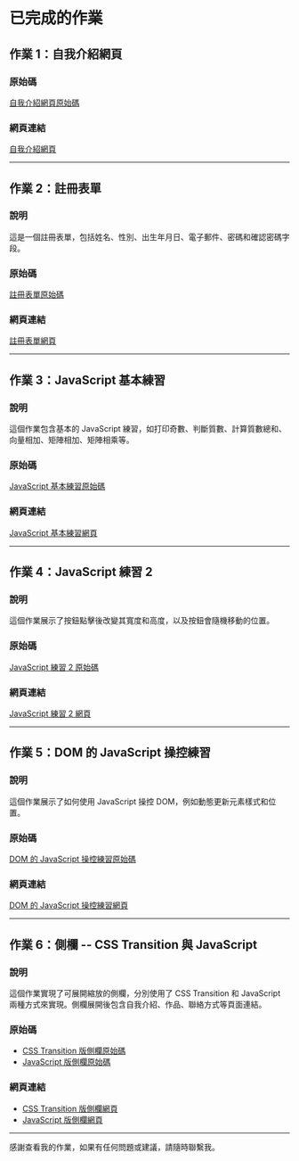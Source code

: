 # 已完成的作業

## 作業 1：自我介紹網頁

### 原始碼
[自我介紹網頁原始碼]([#](https://github.com/YU-CEN/wp/blob/master/html/%E8%87%AA%E6%88%91%E4%BB%8B%E7%B4%B9.html))

### 網頁連結
[自我介紹網頁]([#](https://github.com/YU-CEN/wp/blob/master/html/%E8%87%AA%E6%88%91%E4%BB%8B%E7%B4%B9.html))

---

## 作業 2：註冊表單

### 說明
這是一個註冊表單，包括姓名、性別、出生年月日、電子郵件、密碼和確認密碼字段。

### 原始碼
[註冊表單原始碼](#)

### 網頁連結
[註冊表單網頁](#)

---

## 作業 3：JavaScript 基本練習

### 說明
這個作業包含基本的 JavaScript 練習，如打印奇數、判斷質數、計算質數總和、向量相加、矩陣相加、矩陣相乘等。

### 原始碼
[JavaScript 基本練習原始碼](#)

### 網頁連結
[JavaScript 基本練習網頁](#)

---

## 作業 4：JavaScript 練習 2

### 說明
這個作業展示了按鈕點擊後改變其寬度和高度，以及按鈕會隨機移動的位置。

### 原始碼
[JavaScript 練習 2 原始碼](#)

### 網頁連結
[JavaScript 練習 2 網頁](#)

---

## 作業 5：DOM 的 JavaScript 操控練習

### 說明
這個作業展示了如何使用 JavaScript 操控 DOM，例如動態更新元素樣式和位置。

### 原始碼
[DOM 的 JavaScript 操控練習原始碼](#)

### 網頁連結
[DOM 的 JavaScript 操控練習網頁](#)

---

## 作業 6：側欄 -- CSS Transition 與 JavaScript

### 說明
這個作業實現了可展開縮放的側欄，分別使用了 CSS Transition 和 JavaScript 兩種方式來實現。側欄展開後包含自我介紹、作品、聯絡方式等頁面連結。

### 原始碼
- [CSS Transition 版側欄原始碼](#)
- [JavaScript 版側欄原始碼](#)

### 網頁連結
- [CSS Transition 版側欄網頁](#)
- [JavaScript 版側欄網頁](#)

---

感謝查看我的作業，如果有任何問題或建議，請隨時聯繫我。
